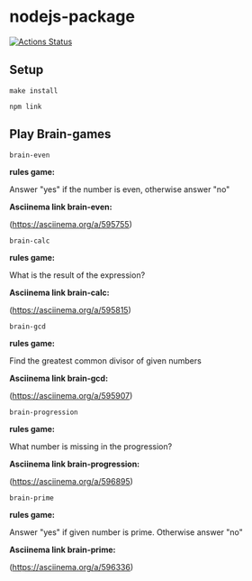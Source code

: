 # nodejs-package
[![Actions Status](https://github.com/ArthurFloyd/frontend-project-44/workflows/hexlet-check/badge.svg)](https://github.com/ArthurFloyd/frontend-project-44/actions)

## Setup
```
make install

npm link
```

## Play Brain-games
```
brain-even
```
**rules game:**

Answer "yes" if the number is even, otherwise answer "no"

**Asciinema link brain-even:**

(https://asciinema.org/a/595755)

```
brain-calc
```
**rules game:**

What is the result of the expression?

**Asciinema link brain-calc:**

(https://asciinema.org/a/595815)

```
brain-gcd
```
**rules game:**

Find the greatest common divisor of given numbers

**Asciinema link brain-gcd:**

(https://asciinema.org/a/595907)

```
brain-progression
```
**rules game:**

What number is missing in the progression?

**Asciinema link brain-progression:**

(https://asciinema.org/a/596895)

```
brain-prime
```
**rules game:**

Answer "yes" if given number is prime. Otherwise answer "no"

**Asciinema link brain-prime:**

(https://asciinema.org/a/596336)
